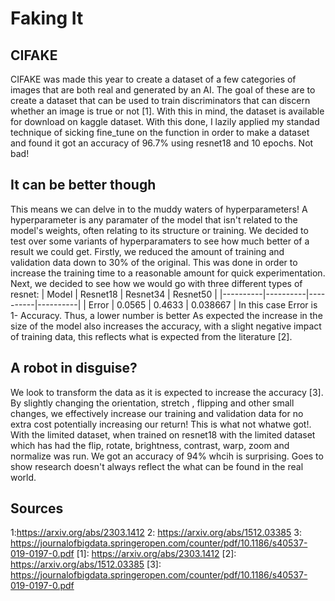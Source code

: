# Faking It
## CIFAKE
CIFAKE was made this year to create a dataset of a few categories of images that are both real and generated by an AI. The goal of these are to create a dataset that can be used to train discriminators that can discern whether an image is true or not [1]. With this in mind, the dataset is available for download on kaggle dataset. With this done, I lazily applied my standad technique of sicking fine_tune on the function in order to make a dataset and found it got an accuracy of 96.7% using resnet18 and 10 epochs. Not bad!

## It can be better though
This means we can delve in to the muddy waters of hyperparameters! A hyperparameter is any paramater of the model that isn't related to the model's weights, often relating to its structure or training. We decided to test over some variants of hyperparamaters to see how much better of a result we could get. Firstly, we reduced the amount of training and validation data down to 30% of the original. This was done in order to increase the training time to a reasonable amount for quick experimentation. Next, we decided to see how we would go with three different types of resnet:
| Model    | Resnet18 | Resnet34 | Resnet50 |
|----------|----------|----------|----------|
| Error | 0.0565   | 0.4633   | 0.038667 |
In this case Error is 1- Accuracy. Thus, a lower number is better
As expected the increase in the size of the model also increases the accuracy, with a slight negative impact of training data, this reflects what is expected from the literature [2]. 

## A robot in disguise?
We look to transform the data as it is expected to increase the accuracy [3]. By slightly changing the orientation, stretch , flipping and other small changes, we effectively increase our training and validation data for no extra cost potentially increasing our return! This is what not whatwe got!. With the limited dataset, when trained on resnet18 with the limited dataset which has had the flip, rotate, brightness, contrast, warp, zoom and normalize was run. We got an accuracy of 94% whcih is surprising. Goes to show research doesn't always reflect the what can be found in the real world.



## Sources
1:https://arxiv.org/abs/2303.1412
2: https://arxiv.org/abs/1512.03385
3: https://journalofbigdata.springeropen.com/counter/pdf/10.1186/s40537-019-0197-0.pdf
[1]: https://arxiv.org/abs/2303.1412
[2]: https://arxiv.org/abs/1512.03385
[3]: https://journalofbigdata.springeropen.com/counter/pdf/10.1186/s40537-019-0197-0.pdf